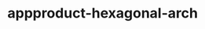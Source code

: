  # appproduct-hexagonal-arch                 
            
         
                 
            
           
                
                     
            
          
      
  
